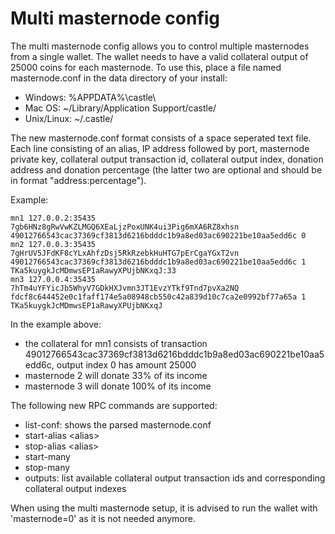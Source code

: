 Multi masternode config
=======================

The multi masternode config allows you to control multiple masternodes from a single wallet. The wallet needs to have a valid collateral output of 25000 coins for each masternode. To use this, place a file named masternode.conf in the data directory of your install:
 * Windows: %APPDATA%\castle\
 * Mac OS: ~/Library/Application Support/castle/
 * Unix/Linux: ~/.castle/

The new masternode.conf format consists of a space seperated text file. Each line consisting of an alias, IP address followed by port, masternode private key, collateral output transaction id, collateral output index, donation address and donation percentage (the latter two are optional and should be in format "address:percentage").

Example:
```
mn1 127.0.0.2:35435 7gb6HNz8gRwVwKZLMGQ6XEaLjzPoxUNK4ui3Pig6mXA6RZ8xhsn 49012766543cac37369cf3813d6216bdddc1b9a8ed03ac690221be10aa5edd6c 0
mn2 127.0.0.3:35435 7gHrUV5JFdKF8cYLxAhfzDsj5RkRzebkHuHTG7pErCgaYGxT2vn 49012766543cac37369cf3813d6216bdddc1b9a8ed03ac690221be10aa5edd6c 1 TKa5kuygkJcMDmwsEP1aRawyXPUjbNKxqJ:33
mn3 127.0.0.4:35435 7hTm4uYFYicJb5WhyV7GDkHXJvmn3JT1EvzYTkf9Tnd7pvXa2NQ fdcf8c644452e0c1faff174e5a08948cb550c42a839d10c7ca2e0992bf77a65a 1 TKa5kuygkJcMDmwsEP1aRawyXPUjbNKxqJ
```

In the example above:
* the collateral for mn1 consists of transaction 49012766543cac37369cf3813d6216bdddc1b9a8ed03ac690221be10aa5edd6c, output index 0 has amount 25000
* masternode 2 will donate 33% of its income
* masternode 3 will donate 100% of its income


The following new RPC commands are supported:
* list-conf: shows the parsed masternode.conf
* start-alias \<alias\>
* stop-alias \<alias\>
* start-many
* stop-many
* outputs: list available collateral output transaction ids and corresponding collateral output indexes

When using the multi masternode setup, it is advised to run the wallet with 'masternode=0' as it is not needed anymore.
